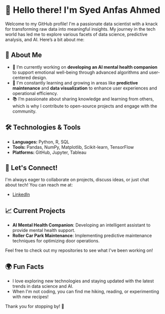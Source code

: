 # 👋 Hello there! I'm Syed Anfas Ahmed

Welcome to my GitHub profile! I'm a passionate data scientist with a knack for transforming raw data into meaningful insights. My journey in the tech world has led me to explore various facets of data science, predictive analysis, and AI. Here’s a bit about me:

## 🌟 About Me

- 🔭 I’m currently working on **developing an AI mental health companion** to support emotional well-being through advanced algorithms and user-centered design.
- 🌱 I'm constantly learning and growing in areas like **predictive maintenance** and **data visualization** to enhance user experiences and operational efficiency.
- 📚 I’m passionate about sharing knowledge and learning from others, which is why I contribute to open-source projects and engage with the community.

## 🛠️ Technologies & Tools

- **Languages:** Python, R, SQL
- **Tools:** Pandas, NumPy, Matplotlib, Scikit-learn, TensorFlow
- **Platforms:** GitHub, Jupyter, Tableau

## 💬 Let's Connect!

I'm always eager to collaborate on projects, discuss ideas, or just chat about tech! You can reach me at:

- [LinkedIn](linkedin.com/in/syed-anfas-ahmed-0428131b3)

## 📈 Current Projects

- **AI Mental Health Companion**: Developing an intelligent assistant to provide mental health support.
- **Roller Car Park Maintenance**: Implementing predictive maintenance techniques for optimizing door operations.

Feel free to check out my repositories to see what I've been working on!

## 🌍 Fun Facts

- I love exploring new technologies and staying updated with the latest trends in data science and AI.
- When I'm not coding, you can find me hiking, reading, or experimenting with new recipes!

Thank you for stopping by! 🌟


